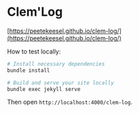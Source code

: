 # Clem'Log

[https://peetekeesel.github.io/clem-log/](https://peetekeesel.github.io/clem-log/)

How to test locally: 

```bash
# Install necessary dependencies
bundle install

# Build and serve your site locally
bundle exec jekyll serve
```

Then open `http://localhost:4000/clem-log`.